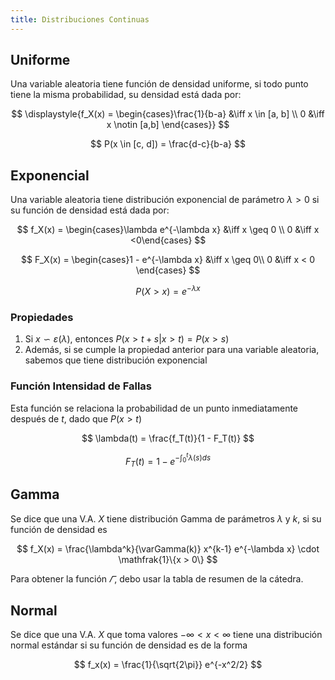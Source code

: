 ```yaml
---
title: Distribuciones Continuas
---
```


## Uniforme

Una variable aleatoria tiene función de densidad uniforme, si todo punto tiene la misma probabilidad, su densidad está dada por:

$$
\displaystyle{f_X(x) = \begin{cases}\frac{1}{b-a} &\iff x \in [a, b] \\
0 &\iff x \notin [a,b] \end{cases}}
$$

$$
P(x \in [c, d]) = \frac{d-c}{b-a}
$$

## Exponencial

Una variable aleatoria tiene distribución exponencial de parámetro $\lambda > 0$ si su función de densidad está dada por:

$$
f_X(x) = \begin{cases}\lambda e^{-\lambda x} &\iff x \geq 0 \\
0 &\iff x <0\end{cases}
$$

$$
F_X(x) = \begin{cases}1 - e^{-\lambda x} &\iff x \geq 0\\
0 &\iff x < 0
\end{cases} 
$$

$$
P(X >x) = e^{-\lambda x}
$$

### Propiedades

1. Si $x \backsim \varepsilon(\lambda)$, entonces $P(x > t+s | x > t) = P(x > s)$
2. Además, si se cumple la propiedad anterior para una variable aleatoria, sabemos que tiene distribución exponencial

### Función Intensidad de Fallas

Esta función se relaciona la probabilidad de un punto inmediatamente después de $t$, dado que $P(x > t)$

$$
\lambda(t) = \frac{f_T(t)}{1 - F_T(t)}
$$

$$
F_T(t) = 1-e^{-\int_0^t \lambda(s) ds}
$$

## Gamma

Se dice que una V.A. $X$ tiene distribución Gamma de parámetros $\lambda$ y $k$, si su función de densidad es

$$
f_X(x) = \frac{\lambda^k}{\varGamma(k)} x^{k-1} e^{-\lambda x} \cdot \mathfrak{1}\{x > 0\}
$$

Para obtener la función $\varGamma$, debo usar la tabla de resumen de la cátedra.

## Normal

Se dice que una V.A. $X$ que toma valores $-\infty < x < \infty$ tiene una distribución normal estándar si su función de densidad es de la forma

$$
f_x(x) = \frac{1}{\sqrt{2\pi}} e^{-x^2/2}
$$
